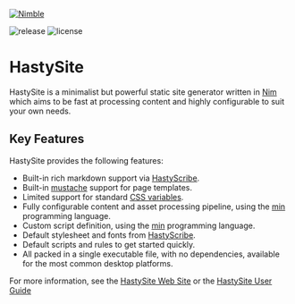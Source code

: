 [![Nimble](https://raw.githubusercontent.com/yglukhov/nimble-tag/master/nimble.png)](https://nimble.directory/pkg/hastysite)

![release](https://img.shields.io/github/release/h3rald/hastysite.svg)
![license](https://img.shields.io/github/license/h3rald/hastysite.svg)

# HastySite

HastySite is a minimalist but powerful static site generator written in [Nim](https://nim-lang.org) which aims to be fast at processing content and highly configurable to suit your own needs.

## Key Features

HastySite provides the following features:

* Built-in rich markdown support via [HastyScribe](https://h3rald.com/hastyscribe).
* Built-in [mustache](https://mustache.github.io/) support for page templates.
* Limited support for standard [CSS variables](https://developer.mozilla.org/en-US/docs/Web/CSS/Using_CSS_variables).
* Fully configurable content and asset processing pipeline, using the [min](https://min-lang.org) programming language.
* Custom script definition, using the [min](https://min-lang.org) programming language.
* Default stylesheet and fonts from [HastyScribe](https://h3rald.com/hastyscribe).
* Default scripts and rules to get started quickly.
* All packed in a single executable file, with no dependencies, available for the most common desktop platforms.

For more information, see the [HastySite Web Site](https://hastysite.h3rald.com) or the [HastySite User Guide](https://h3rald.com/hastysite/HastySite_UserGuide.htm)
